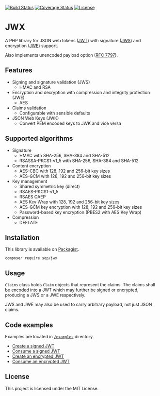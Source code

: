 [![Build Status](https://travis-ci.org/sop/jwx.svg?branch=master)](https://travis-ci.org/sop/jwx)
[![Coverage Status](https://coveralls.io/repos/github/sop/jwx/badge.svg?branch=master)](https://coveralls.io/github/sop/jwx?branch=master)
[![License](https://poser.pugx.org/sop/jwx/license)](https://github.com/sop/jwx/blob/master/LICENSE)

# JWX
A PHP library for JSON web tokens
([JWT](https://tools.ietf.org/html/rfc7519))
with signature
([JWS](https://tools.ietf.org/html/rfc7515))
and encryption
([JWE](https://tools.ietf.org/html/rfc7516)) support.

Also implements unencoded payload option
([RFC 7797](https://tools.ietf.org/html/rfc7797)).

## Features
* Signing and signature validation (JWS)
    * HMAC and RSA
* Encryption and decryption with compression and integrity protection (JWE)
    * AES
* Claims validation
    * Configurable with sensible defaults
* JSON Web Keys (JWK)
    * Convert PEM encoded keys to JWK and vice versa

## Supported algorithms
* Signature
    * HMAC with SHA-256, SHA-384 and SHA-512
    * RSASSA-PKCS1-v1_5 with SHA-256, SHA-384 and SHA-512
* Content encryption
    * AES-CBC with 128, 192 and 256-bit key sizes
    * AES-GCM with 128, 192 and 256-bit key sizes
* Key management
    * Shared symmetric key (direct)
    * RSAES-PKCS1-v1_5
    * RSAES OAEP
    * AES Key Wrap with 128, 192 and 256-bit key sizes
    * AES-GCM key encryption with 128, 192 and 256-bit key sizes
    * Password-based key encryption (PBES2 with AES Key Wrap)
* Compression
    * DEFLATE

## Installation
This library is available on
[Packagist](https://packagist.org/packages/sop/jwx).

    composer require sop/jwx

## Usage
`Claims` class holds `Claim` objects that represent the claims.
The claims shall be encoded into a JWT which may further be
signed or encrypted, producing a JWS or a JWE respectively.

JWS and JWE may also be used to carry arbitrary payload, not just JSON claims.

## Code examples
Examples are located in
[`/examples`](https://github.com/sop/jwx/tree/master/examples)
directory.
* [Create a signed JWT](
    https://github.com/sop/jwx/blob/master/examples/jws-create.php)
* [Consume a signed JWT](
    https://github.com/sop/jwx/blob/master/examples/jws-consume.php)
* [Create an encrypted JWT](
    https://github.com/sop/jwx/blob/master/examples/jwe-create.php)
* [Consume an encrypted JWT](
    https://github.com/sop/jwx/blob/master/examples/jwe-consume.php)

## License
This project is licensed under the MIT License.
